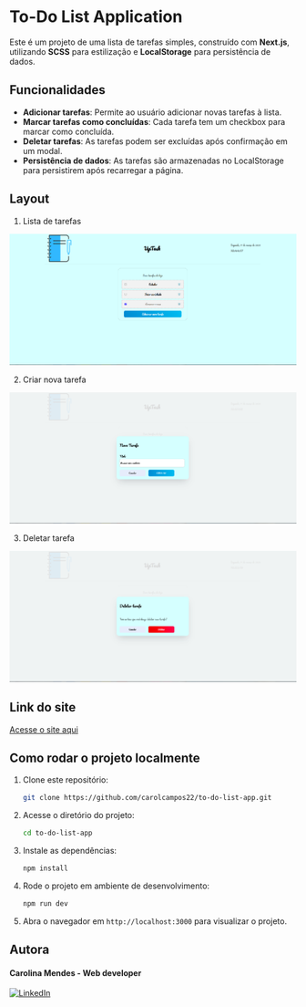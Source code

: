 # To-Do List Application

Este é um projeto de uma lista de tarefas simples, construído com **Next.js**, utilizando **SCSS** para estilização e **LocalStorage** para persistência de dados.

## Funcionalidades

- **Adicionar tarefas**: Permite ao usuário adicionar novas tarefas à lista.
- **Marcar tarefas como concluídas**: Cada tarefa tem um checkbox para marcar como concluída.
- **Deletar tarefas**: As tarefas podem ser excluídas após confirmação em um modal.
- **Persistência de dados**: As tarefas são armazenadas no LocalStorage para persistirem após recarregar a página.

## Layout
1. Lista de tarefas

![](./src/public/prints/up-task.png)

2. Criar nova tarefa

![](./src/public/prints/new-task.png)

3. Deletar tarefa

![](./src/public/prints/delete-task.png)

## Link do site
[Acesse o site aqui](https://to-do-list-app-gamma-gules.vercel.app/)

## Como rodar o projeto localmente

1. Clone este repositório:

    ```bash
    git clone https://github.com/carolcampos22/to-do-list-app.git
    ```

2. Acesse o diretório do projeto:

    ```bash
    cd to-do-list-app
    ```

3. Instale as dependências:

    ```bash
    npm install
    ```

4. Rode o projeto em ambiente de desenvolvimento:

    ```bash
    npm run dev
    ```

5. Abra o navegador em `http://localhost:3000` para visualizar o projeto.

## Autora
#### Carolina Mendes - Web developer
[![LinkedIn](https://img.shields.io/badge/LinkedIn-000?style=for-the-badge&logo=linkedin&logoColor=0E76A8)](https://www.linkedin.com/in/dev-carolina-mendes/)
